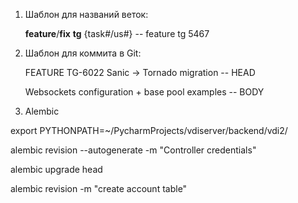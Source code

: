 1. Шаблон для названий веток:

    **feature**/**fix** **tg** {task#/us#}  -- feature tg 5467
    
2. Шаблон для коммита в Git:

    FEATURE TG-6022 Sanic -> Tornado migration -- HEAD
    
    Websockets configuration + base pool examples -- BODY
    
3. Alembic

export PYTHONPATH=~/PycharmProjects/vdiserver/backend/vdi2/

alembic revision --autogenerate -m "Controller credentials"

alembic upgrade head

alembic revision -m "create account table"